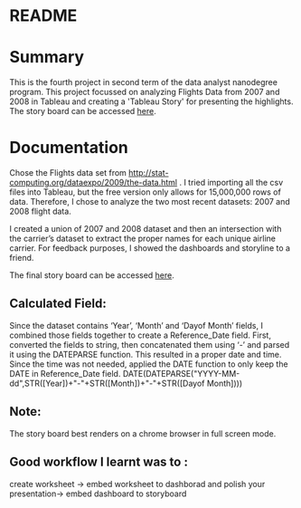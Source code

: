 # README

# Summary
This is the fourth project in second term of the data analyst nanodegree program. This project focussed on analyzing Flights Data from 2007 and 2008 in Tableau and creating a 'Tableau Story' for presenting the highlights. The story board can be accessed [here](https://public.tableau.com/profile/amit.kumar.shankar#!/vizhome/Udacity_Tableau_Project_Story_v4/ExplorationofFlightsDataset-Story-Final). 


# Documentation
Chose the Flights data set from http://stat-computing.org/dataexpo/2009/the-data.html .
I tried importing all the csv files into Tableau, but the free version only allows for 15,000,000 rows of data. Therefore, I chose to analyze the two most recent datasets: 2007 and 2008 flight data.

I created a union of 2007 and 2008 dataset and then an intersection with the carrier’s dataset to extract the proper names for each unique airline carrier.
For feedback purposes, I showed the dashboards and storyline to a friend.

The final story board can be accessed [here](https://public.tableau.com/profile/amit.kumar.shankar#!/vizhome/Udacity_Tableau_Project_Story_v4/ExplorationofFlightsDataset-Story-Final). 


## Calculated Field: 
Since the dataset contains ‘Year’, ‘Month’ and ‘Dayof Month’ fields, I combined those fields together to create a Reference_Date field. First, converted the fields to string, then concatenated them using ‘-’ and parsed it using the DATEPARSE function. This resulted in a proper date and time. Since the time was not needed, applied the DATE function to only keep the DATE  in Reference_Date field. 
DATE(DATEPARSE("YYYY-MM-dd",STR([Year])+"-"+STR([Month])+"-"+STR([Dayof Month])))

## Note: 
The story board best renders on a chrome browser in full screen mode. 

## Good workflow I learnt was to  :
create worksheet -> embed worksheet to dashborad and polish your presentation-> embed dashboard to storyboard

